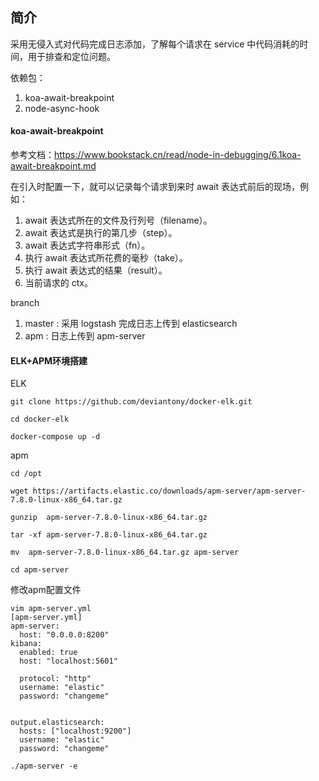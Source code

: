 ## 简介

采用无侵入式对代码完成日志添加，了解每个请求在 service 中代码消耗的时间，用于排查和定位问题。

依赖包：

1. koa-await-breakpoint
2. node-async-hook

#### koa-await-breakpoint

参考文档：https://www.bookstack.cn/read/node-in-debugging/6.1koa-await-breakpoint.md

在引入时配置一下，就可以记录每个请求到来时 await 表达式前后的现场，例如：

1. await 表达式所在的文件及行列号（filename）。
2. await 表达式是执行的第几步（step）。
3. await 表达式字符串形式（fn）。
4. 执行 await 表达式所花费的毫秒（take）。
5. 执行 await 表达式的结果（result）。
6. 当前请求的 ctx。

branch

1. master : 采用 logstash 完成日志上传到 elasticsearch
2. apm : 日志上传到 apm-server


#### ELK+APM环境搭建

ELK
```shell
git clone https://github.com/deviantony/docker-elk.git

cd docker-elk

docker-compose up -d
```

apm
```
cd /opt

wget https://artifacts.elastic.co/downloads/apm-server/apm-server-7.8.0-linux-x86_64.tar.gz

gunzip  apm-server-7.8.0-linux-x86_64.tar.gz

tar -xf apm-server-7.8.0-linux-x86_64.tar.gz

mv  apm-server-7.8.0-linux-x86_64.tar.gz apm-server

cd apm-server

```

修改apm配置文件
```shell
vim apm-server.yml
[apm-server.yml]
apm-server:
  host: "0.0.0.0:8200"
kibana:
  enabled: true
  host: "localhost:5601"

  protocol: "http"
  username: "elastic"
  password: "changeme"


output.elasticsearch:
  hosts: ["localhost:9200"]
  username: "elastic"
  password: "changeme"
``` 

```shell
./apm-server -e
```
